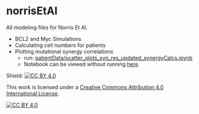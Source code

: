 # norrisEtAl
All modeling files for Norris Et Al.

- BCL2 and Myc Simulations
- Calculating cell numbers for patients
- Plotting mutational synergy correlations
  - run: [patientData/scatter_plots_syn_res_updated_synergyCalcs.ipynb](patientData/scatter_plots_syn_res_updated_synergyCalcs.ipynb)
  - Notebook can be viewed without running [here](https://nbviewer.org/github/SiFTW/norrisEtAl/patientData/scatter_plots_syn_res_updated_synergyCalcs.ipynb)

Shield: [![CC BY 4.0][cc-by-shield]][cc-by]

This work is licensed under a
[Creative Commons Attribution 4.0 International License][cc-by].

[![CC BY 4.0][cc-by-image]][cc-by]

[cc-by]: http://creativecommons.org/licenses/by/4.0/
[cc-by-image]: https://i.creativecommons.org/l/by/4.0/88x31.png
[cc-by-shield]: https://img.shields.io/badge/License-CC%20BY%204.0-lightgrey.svg
